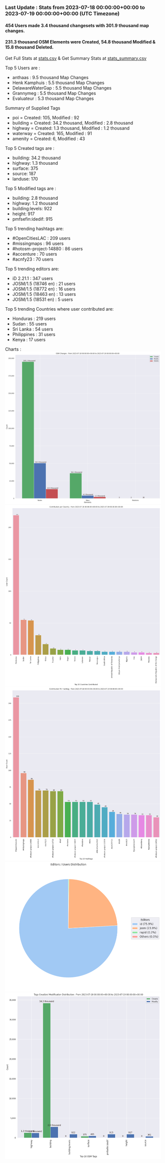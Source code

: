### Last Update : Stats from 2023-07-18 00:00:00+00:00 to 2023-07-19 00:00:00+00:00 (UTC Timezone)

#### 454 Users made 3.4 thousand changesets with 301.9 thousand map changes.
#### 231.3 thousand OSM Elements were Created, 54.8 thousand Modified & 15.8 thousand Deleted.
Get Full Stats at [stats.csv](/stats/hotosm/Daily/stats.csv)
 & Get Summary Stats at [stats_summary.csv](/stats/hotosm/Daily/stats_summary.csv)

Top 5 Users are : 
- anthaas : 9.5 thousand Map Changes
- Henk Kamphuis : 5.5 thousand Map Changes
- DelawareWaterGap : 5.5 thousand Map Changes
- Grannymeg : 5.5 thousand Map Changes
- Evaluateur : 5.3 thousand Map Changes

Summary of Supplied Tags
- poi = Created: 105, Modified : 92
- building = Created: 34.2 thousand, Modified : 2.8 thousand
- highway = Created: 1.3 thousand, Modified : 1.2 thousand
- waterway = Created: 165, Modified : 91
- amenity = Created: 6, Modified : 43


Top 5 Created tags are :
- building: 34.2 thousand
- highway: 1.3 thousand
- surface: 375
- source: 187
- landuse: 170


Top 5 Modified tags are :
- building: 2.8 thousand
- highway: 1.2 thousand
- building:levels: 922
- height: 917
- pmfsefin:idedif: 915


Top 5 trending hashtags are:
- #OpenCitiesLAC : 209 users
- #missingmaps : 96 users
- #hotosm-project-14880 : 86 users
- #accenture : 70 users
- #acnfy23 : 70 users


Top 5 trending editors are:
- iD 2.21.1 : 347 users
- JOSM/1.5 (18746 en) : 21 users
- JOSM/1.5 (18772 en) : 16 users
- JOSM/1.5 (18463 en) : 13 users
- JOSM/1.5 (18531 en) : 5 users


Top 5 trending Countries where user contributed are:
- Honduras : 219 users
- Sudan : 55 users
- Sri Lanka : 54 users
- Philippines : 31 users
- Kenya : 17 users


 Charts : 
![Alt text](./stats_osm_changes.png) 
![Alt text](./stats_users_per_country.png) 
![Alt text](./stats_users_per_hashtag.png) 
![Alt text](./stats_editors_pie_chart.png) 
![Alt text](./stats_tags.png) 
